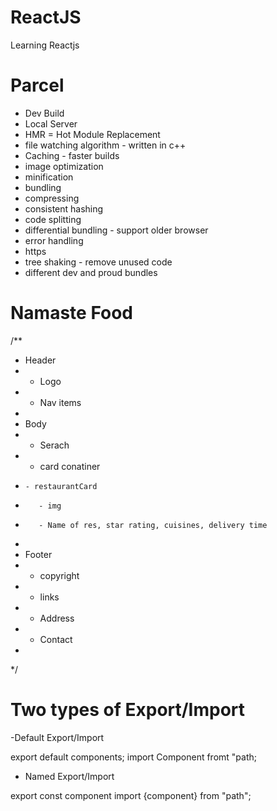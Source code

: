# ReactJS
Learning Reactjs 

# Parcel
- Dev Build
- Local Server
- HMR = Hot Module Replacement
- file watching algorithm - written in c++
- Caching  - faster builds
- image optimization
- minification
- bundling
- compressing
- consistent hashing
- code splitting
- differential bundling - support older browser
- error handling
- https 
- tree shaking - remove unused code
- different dev and proud bundles


# Namaste Food

/**
 * Header
 *  - Logo
 *  - Nav items
 * 
 * Body
 *  - Serach
 *  - card conatiner
 *     - restaurantCard
 *        - img
 *        - Name of res, star rating, cuisines, delivery time
 * 
 * Footer
 * - copyright
 * - links
 * - Address
 * - Contact
 * 
 */

 # Two types of Export/Import 

-Default Export/Import

export default components;
import Component fromt "path;

- Named Export/Import

export const component
import {component} from "path";